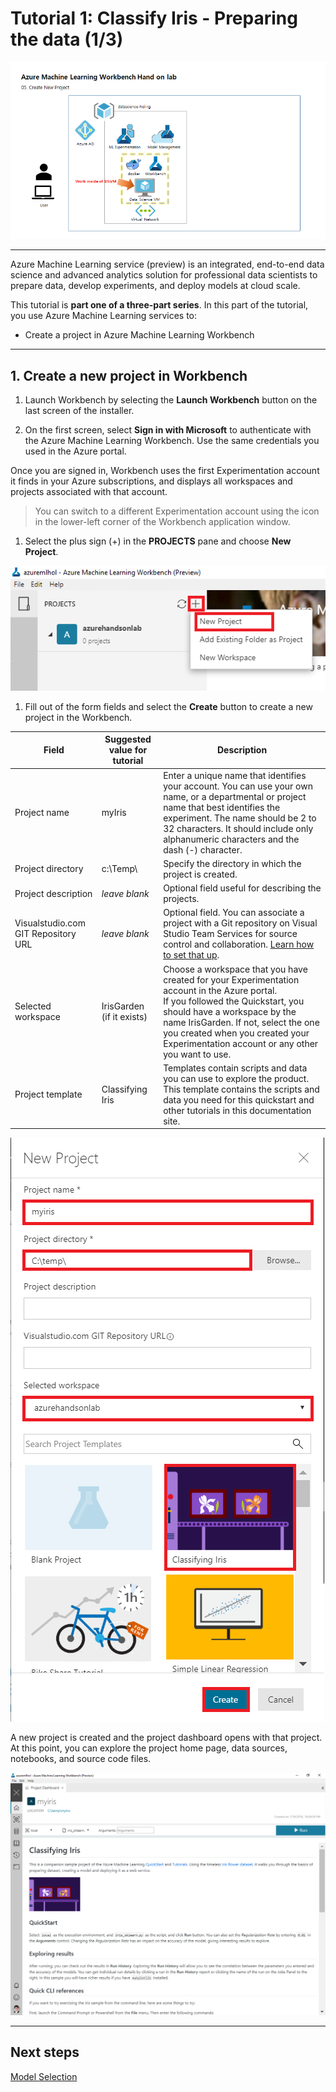 # Tutorial 1: Classify Iris - Preparing the data (1/3)

![architecture](./images/arch05.02.png)

___


Azure Machine Learning service (preview) is an integrated, end-to-end data science and advanced analytics solution for professional data scientists to prepare data, develop experiments, and deploy models at cloud scale.

This tutorial is **part one of a three-part series**. In this part of the tutorial, you use Azure Machine Learning services to:

* Create a project in Azure Machine Learning Workbench

___


## 1. Create a new project in Workbench

1. Launch Workbench by selecting the **Launch Workbench** button on the last screen of the installer. 

1. On the first screen, select **Sign in with Microsoft** to authenticate with the Azure Machine Learning Workbench. Use the same credentials you used in the Azure portal.

Once you are signed in, Workbench uses the first Experimentation account it finds in your Azure subscriptions, and displays all workspaces and projects associated with that account. 

> You can switch to a different Experimentation account using the icon in the lower-left corner of the Workbench application window.

1. Select the plus sign (+) in the **PROJECTS** pane and choose **New Project**.  

![New workspace](./images/20.png)

1. Fill out of the form fields and select the **Create** button to create a new project in the Workbench.

Field|Suggested value for tutorial|Description
---|---|---
Project name | myIris |Enter a unique name that identifies your account. You can use your own name, or a departmental or project name that best identifies the experiment. The name should be 2 to 32 characters. It should include only alphanumeric characters and the dash (-) character. 
Project directory | c:\Temp\ | Specify the directory in which the project is created.
Project description | _leave blank_ | Optional field useful for describing the projects.
Visualstudio.com GIT Repository URL |_leave blank_ | Optional field. You can associate a project with a Git repository on Visual Studio Team Services for source control and collaboration. [Learn how to set that up](https://docs.microsoft.com/azure/machine-learning/desktop-workbench/using-git-ml-project#step-3-set-up-a-machine-learning-project-and-git-repo). 
Selected workspace | IrisGarden (if it exists) | Choose a workspace that you have created for your Experimentation account in the Azure portal. <br/>If you followed the Quickstart, you should have a workspace by the name IrisGarden. If not, select the one you created when you created your Experimentation account or any other you want to use.
Project template | Classifying Iris | Templates contain scripts and data you can use to explore the product. This template contains the scripts and data you need for this quickstart and other tutorials in this documentation site. 

![New project](./images/21.png)
 
A new project is created and the project dashboard opens with that project. At this point, you can explore the project home page, data sources, notebooks, and source code files. 

![Open project](./images/22.png)

___

## Next steps

[Model Selection](./06.ModelSelection.md)